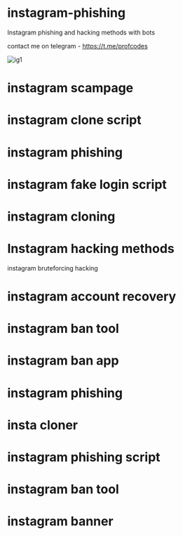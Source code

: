  # instagram-phishing

Instagram phishing and hacking methods with bots

contact me on telegram - https://t.me/profcodes

![ig1](https://github.com/user-attachments/assets/f0433697-a2d9-41bb-823e-970d757c2d2a)

# instagram scampage
# instagram clone script
# instagram phishing
# instagram fake login script
# instagram cloning
# Instagram hacking methods
instagram bruteforcing hacking
# instagram account recovery
# instagram ban tool
# instagram ban app
# instagram phishing
# insta cloner
# instagram phishing script
# instagram ban tool
# instagram banner
